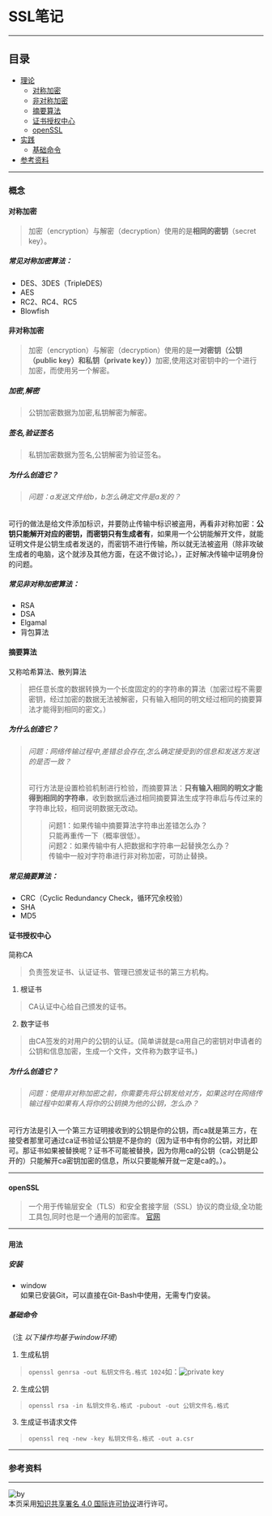 # SSL笔记
***
## 目录
+ [理论](https://github.com/person-0/test/blob/master/secure/SSL.md#概念)  
  - [对称加密](https://github.com/person-0/test/blob/master/secure/SSL.md#对称加密)  
  - [非对称加密](https://github.com/person-0/test/blob/master/secure/SSL.md#非对称加密)  
  - [摘要算法](https://github.com/person-0/test/blob/master/secure/SSL.md#摘要算法)  
  - [证书授权中心](https://github.com/person-0/test/blob/master/secure/SSL.md#证书授权中心)  
  - [openSSL](https://github.com/person-0/test/blob/master/secure/SSL.md#openssl)  
+ [实践](https://github.com/person-0/test/blob/master/secure/SSL.md#用法)  
  - [基础命令](https://github.com/person-0/test/blob/master/secure/SSL.md#基础命令)
+ [参考资料](https://github.com/person-0/test/blob/master/secure/SSL.md#参考资料)
***
### 概念
#### 对称加密
> 加密（encryption）与解密（decryption）使用的是<strong>相同的密钥</strong>（secret key）。

##### 常见对称加密算法：  
- DES、3DES（TripleDES）
- AES
- RC2、RC4、RC5
- Blowfish  
#### 非对称加密
> 加密（encryption）与解密（decryption）使用的是<strong>一对密钥（公钥（public key）和私钥（private key））</strong>加密,使用这对密钥中的一个进行加密，而使用另一个解密。

##### 加密,解密
> 公钥加密数据为加密,私钥解密为解密。  
##### 签名,验证签名
> 私钥加密数据为签名,公钥解密为验证签名。  
##### 为什么创造它？
> ###### 问题：a发送文件给b，b怎么确定文件是a发的？
可行的做法是给文件添加标识，并要防止传输中标识被盗用，再看非对称加密：**公钥只能解开对应的密钥，而密钥只有生成者有**，如果用一个公钥能解开文件，就能证明文件是公钥生成者发送的，而密钥不进行传输，所以就无法被盗用（除非攻破生成者的电脑，这个就涉及其他方面，在这不做讨论。），正好解决传输中证明身份的问题。

##### 常见非对称加密算法：
- RSA
- DSA
- Elgamal
- 背包算法
#### 摘要算法
又称哈希算法、散列算法
> 把任意长度的数据转换为一个长度固定的的字符串的算法（加密过程不需要密钥，经过加密的数据无法被解密，只有输入相同的明文经过相同的摘要算法才能得到相同的密文。）

##### 为什么创造它？
> ###### 问题：网络传输过程中,差错总会存在,怎么确定接受到的信息和发送方发送的是否一致？
> 可行方法是设置检验机制进行检验，而摘要算法：**只有输入相同的明文才能得到相同的字符串**，收到数据后通过相同摘要算法生成字符串后与传过来的字符串比较，相同说明数据无改动。
>> 问题1：如果传输中摘要算法字符串出差错怎么办？  
只能再重传一下（概率很低）。  
>> 问题2：如果传输中有人把数据和字符串一起替换怎么办？  
传输中一般对字符串进行非对称加密，可防止替换。

##### 常见摘要算法：
- CRC（Cyclic Redundancy Check，循环冗余校验）
- SHA
- MD5

#### 证书授权中心
简称CA
> 负责签发证书、认证证书、管理已颁发证书的第三方机构。
1. 根证书
> CA认证中心给自己颁发的证书。
2. 数字证书
> 由CA签发的对用户的公钥的认证。(简单讲就是ca用自己的密钥对申请者的公钥和信息加密，生成一个文件，文件称为数字证书。)

##### 为什么创造它？
> ###### 问题：使用非对称加密之前，你需要先将公钥发给对方，如果这时在网络传输过程中如果有人将你的公钥换为他的公钥，怎么办？
可行方法是引入一个第三方证明接收到的公钥是你的公钥，而ca就是第三方，在接受者那里可通过ca证书验证公钥是不是你的（因为证书中有你的公钥，对比即可。那证书如果被替换呢？证书不可能被替换，因为你用ca的公钥（ca公钥是公开的）只能解开ca密钥加密的信息，所以只要能解开就一定是ca的。）。
***

#### openSSL
> 一个用于传输层安全（TLS）和安全套接字层（SSL）协议的商业级,全功能工具包,同时也是一个通用的加密库。
[官网](https://www.openssl.org/source/)
***
#### 用法
##### 安装
- window  
如果已安装Git，可以直接在Git-Bash中使用，无需专门安装。

##### 基础命令
（注 *以下操作均基于window环境*）
1. 生成私钥
> `openssl genrsa -out 私钥文件名.格式 1024`如：![private key]()
2. 生成公钥
> `openssl rsa -in 私钥文件名.格式 -pubout -out 公钥文件名.格式`
3. 生成证书请求文件
> `openssl req -new -key 私钥文件名.格式 -out a.csr`
***
### 参考资料
***
![by](https://licensebuttons.net/l/by/4.0/88x31.png)  
本页采用<a rel="license" href="https://creativecommons.org/licenses/by/4.0/">知识共享署名 4.0 国际许可协议</a>进行许可。
